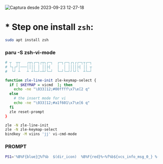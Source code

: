 ![Captura desde 2023-09-23 12-27-18](https://github.com/isaac1965/zsh/assets/44930181/80c54517-cd6a-4f5f-9a18-49f35e9dc124)

# * Step one install `zsh`:
```sh
sudo apt install zsh
```

### paru -S zsh-vi-mode
```sh
# ┬  ┬┬   ┌┬┐┌─┐┌┬┐┌─┐  ┌─┐┌─┐┌┐┌┌─┐┬┌─┐
# └┐┌┘│───││││ │ ││├┤   │  │ ││││├┤ ││ ┬
#  └┘ ┴   ┴ ┴└─┘─┴┘└─┘  └─┘└─┘┘└┘└  ┴└─┘

function zle-line-init zle-keymap-select {
  if [ $KEYMAP = vicmd  ]; then
    echo -ne "\033]12;#00ffff\x7\e[2 q"
  else
    # the insert mode for vi
    echo -ne "\033]12;#a1f601\x7\e[6 q"
  fi
  zle reset-prompt
}

zle -N zle-line-init
zle -N zle-keymap-select
bindkey -M viins 'jj' vi-cmd-mode

```
### PROMPT
```sh
PS1='%B%F{blue}%f%b  $(dir_icon)  %B%F{red}%~%f%b${vcs_info_msg_0_} %(?.%B%F{green}.%F{red})%f%b '
```
